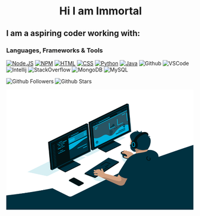 <h1 align="center"> Hi I am Immortal </h1>

<h2> I am a aspiring coder working with:</h2>

### Languages, Frameworks & Tools
[![Node.JS](https://img.shields.io/badge/Node.js-339933?style=for-the-badge&logo=nodedotjs&logoColor=white)](https://nodejs.org)
[![NPM](https://img.shields.io/badge/npm-CB3837?style=for-the-badge&logo=npm&logoColor=white)](https://npmjs.org)
[![HTML](https://img.shields.io/badge/HTML-E34F26?style=for-the-badge&logo=html5&logoColor=white)](https://whatwg.org/multipage)
[![CSS](https://img.shields.io/badge/CSS-1572B6?style=for-the-badge&logo=css3&logoColor=white)](https://w3.org)
[![Python](https://img.shields.io/badge/Python-0000FF?&style=for-the-badge&logo=Python&logoColor=white)](https://python.org)
[![Java](https://img.shields.io/badge/Java-007396?&style=for-the-badge&logo=Java&logoColor=white)](https://www.java.com/en/)
![Github](https://img.shields.io/badge/Github-181717?style=for-the-badge&logo=github&logoColor=white)
![VSCode](https://img.shields.io/badge/Visual_Studio_Code-007ACC?style=for-the-badge&logo=visualstudiocode&logoColor=white)
![Intellij](https://img.shields.io/badge/Intellij-000000?style=for-the-badge&logo=intellij&logoColor=white)
![StackOverflow](https://img.shields.io/badge/Stack_Overflow-F58025?&style=for-the-badge&logo=stackoverflow&logoColor=white)
![MongoDB](https://img.shields.io/badge/MongoDB-47A248?&style=for-the-badge&logo=mongodb&logoColor=white)
![MySQL](https://img.shields.io/badge/MySQL-003B57?&style=for-the-badge&logo=mysql&logoColor=white)


![Github Followers](https://img.shields.io/github/followers/Immortal-youtube?style=for-the-badge)
![Github Stars](https://img.shields.io/github/stars/Immortal-youtube?style=for-the-badge)

<img align="center" alt="GIF" src="https://github.com/Sharan-Python/Sharan-Python/blob/main/code.gif?raw=true" width="500" height="320" />

